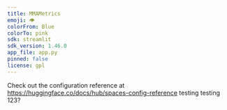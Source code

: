 ```yaml
---
title: MMAMetrics
emoji: 👁
colorFrom: Blue
colorTo: pink
sdk: streamlit
sdk_version: 1.46.0
app_file: app.py
pinned: false
license: gpl
---
```


Check out the configuration reference at https://huggingface.co/docs/hub/spaces-config-reference
testing testing 123?


